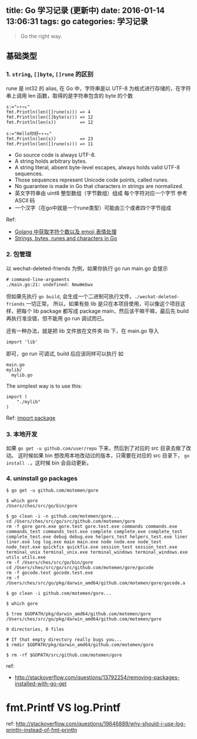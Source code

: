 title: Go 学习记录 (更新中)
date: 2016-01-14 13:06:31
tags: go
categories: 学习记录
---

<blockquote class="blockquote-center">Go the right way.</blockquote>

## 基础类型

### 1. `string`, `[]byte`, `[]rune` 的区别
rune 是 int32 的 alias, 在 Go 中，字符串是以 UTF-8 为格式进行存储的，在字符串上调用 len 函数，取得的是字符串包含的 byte 的个数

```
s:="←↑→↓"
fmt.Println(len([]rune(s))) => 4
fmt.Println(len([]byte(s))) => 12
fmt.Println(len(s))         => 12

s:="Hello你好←↑→↓"
fmt.Println(len(s))         => 23
fmt.Println(len([]rune(s))) => 11
```

- Go source code is always UTF-8.
- A string holds arbitrary bytes.
- A string literal, absent byte-level escapes, always holds valid UTF-8 sequences.
- Those sequences represent Unicode code points, called runes.
- No guarantee is made in Go that characters in strings are normalized.
- 英文字符串由 uint8 整型数组（字节数组）组成 每个字符对应一个字节 参考ASCII 码
- 一个汉字（在go中就是一个rune类型）可能由三个或者四个字节组成

Ref:
- [Golang 中获取字符个数以及 emoji 表情处理](http://maiyang.github.io/golang/%E5%AD%97%E7%AC%A6%E4%B8%B2/emoji/%E8%A1%A8%E6%83%85/2015/06/16/golang-character-length/)
- [Strings, bytes, runes and characters in Go](https://blog.golang.org/strings)

<!-- more -->

### 2. 包管理
以 wechat-deleted-friends 为例，如果你执行 go run main.go 会提示
```
# command-line-arguments
./main.go:21: undefined: NewWebwx
```
但如果先执行 `go build`, 会生成一个二进制可执行文件，`./wechat-deleted-friends` 一切正常。
所以，如果有些 lib 是只在本项目使用，可以像这个项目这样，把每个 lib package 都写成 package main，然后该干嘛干嘛，最后先 build 再执行准没错，但不能用 go run 调试而已。

还有一种办法，就是把 lib 文件放在文件夹 lib 下，在 main.go 导入
```
import 'lib'
```
即可，go run 可调试, build 后应该同样可以执行
如
```
main.go
mylib/
  mylib.go
```
The simplest way is to use this:
```
import (
    "./mylib"
)
```

Ref: [import package](http://stackoverflow.com/questions/15049903/how-to-use-custom-packages-in-golang)


### 3. 本地开发

如果 `go get -u github.com/user/repo` 下来，然后到了对应的 src 目录去做了改动。
这时候如果 bin 想改用本地改动过的版本，只需要在对应的 src 目录下，
`go install .`，这时候 bin 会自动更新。


### 4. uninstall go packages

```
$ go get -u github.com/motemen/gore

$ which gore
/Users/ches/src/go/bin/gore

$ go clean -i -n github.com/motemen/gore...
cd /Users/ches/src/go/src/github.com/motemen/gore
rm -f gore gore.exe gore.test gore.test.exe commands commands.exe commands_test commands_test.exe complete complete.exe complete_test complete_test.exe debug debug.exe helpers_test helpers_test.exe liner liner.exe log log.exe main main.exe node node.exe node_test node_test.exe quickfix quickfix.exe session_test session_test.exe terminal_unix terminal_unix.exe terminal_windows terminal_windows.exe utils utils.exe
rm -f /Users/ches/src/go/bin/gore
cd /Users/ches/src/go/src/github.com/motemen/gore/gocode
rm -f gocode.test gocode.test.exe
rm -f /Users/ches/src/go/pkg/darwin_amd64/github.com/motemen/gore/gocode.a

$ go clean -i github.com/motemen/gore...

$ which gore

$ tree $GOPATH/pkg/darwin_amd64/github.com/motemen/gore
/Users/ches/src/go/pkg/darwin_amd64/github.com/motemen/gore

0 directories, 0 files

# If that empty directory really bugs you...
$ rmdir $GOPATH/pkg/darwin_amd64/github.com/motemen/gore

$ rm -rf $GOPATH/src/github.com/motemen/gore
```

ref:
- http://stackoverflow.com/questions/13792254/removing-packages-installed-with-go-get


# fmt.Printf VS log.Printf
ref: http://stackoverflow.com/questions/19646889/why-should-i-use-log-println-instead-of-fmt-println
